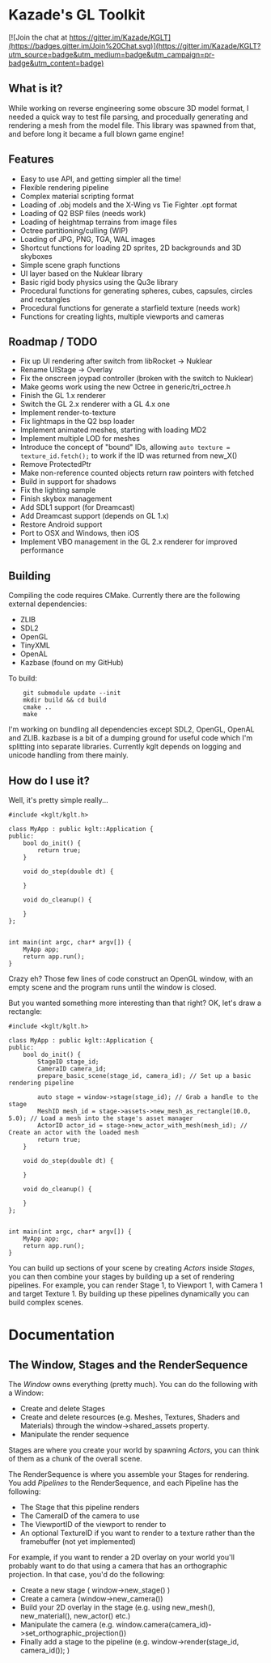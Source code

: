 # Kazade's GL Toolkit

[![Join the chat at https://gitter.im/Kazade/KGLT](https://badges.gitter.im/Join%20Chat.svg)](https://gitter.im/Kazade/KGLT?utm_source=badge&utm_medium=badge&utm_campaign=pr-badge&utm_content=badge)

## What is it?

While working on reverse engineering some obscure 3D model format, I needed a
quick way to test file parsing, and procedually generating and rendering a mesh
from the model file. This library was spawned from that, and before long it
became a full blown game engine!

## Features

 * Easy to use API, and getting simpler all the time!
 * Flexible rendering pipeline
 * Complex material scripting format
 * Loading of .obj models and the X-Wing vs Tie Fighter .opt format
 * Loading of Q2 BSP files (needs work)
 * Loading of heightmap terrains from image files
 * Octree partitioning/culling (WIP)
 * Loading of JPG, PNG, TGA, WAL images
 * Shortcut functions for loading 2D sprites, 2D backgrounds and 3D skyboxes
 * Simple scene graph functions
 * UI layer based on the Nuklear library
 * Basic rigid body physics using the Qu3e library
 * Procedural functions for generating spheres, cubes, capsules, circles and rectangles
 * Procedural functions for generate a starfield texture (needs work)
 * Functions for creating lights, multiple viewports and cameras

## Roadmap / TODO

 * Fix up UI rendering after switch from libRocket -> Nuklear
 * Rename UIStage -> Overlay
 * Fix the onscreen joypad controller (broken with the switch to Nuklear)
 * Make geoms work using the new Octree in generic/tri_octree.h
 * Finish the GL 1.x renderer
 * Switch the GL 2.x renderer with a GL 4.x one
 * Implement render-to-texture
 * Fix lightmaps in the Q2 bsp loader
 * Implement animated meshes, starting with loading MD2
 * Implement multiple LOD for meshes
 * Introduce the concept of "bound" IDs, allowing `auto texture = texture_id.fetch();` to work if the ID was returned from new_X()
 * Remove ProtectedPtr<T>
 * Make non-reference counted objects return raw pointers with fetched
 * Build in support for shadows
 * Fix the lighting sample
 * Finish skybox management
 * Add SDL1 support (for Dreamcast)
 * Add Dreamcast support (depends on GL 1.x)
 * Restore Android support
 * Port to OSX and Windows, then iOS
 * Implement VBO management in the GL 2.x renderer for improved performance 

## Building

Compiling the code requires CMake. Currently there are the following external dependencies:

 - ZLIB
 - SDL2
 - OpenGL
 - TinyXML
 - OpenAL
 - Kazbase (found on my GitHub)

To build:

```
    git submodule update --init 
    mkdir build && cd build
    cmake ..
    make
```

I'm working on bundling all dependencies except SDL2, OpenGL, OpenAL and ZLIB. kazbase is a bit of a dumping ground for useful code which I'm splitting
into separate libraries. Currently kglt depends on logging and unicode handling from there mainly.

## How do I use it?

Well, it's pretty simple really...

```
#include <kglt/kglt.h>

class MyApp : public kglt::Application {
public:
    bool do_init() {
        return true;
    }

    void do_step(double dt) {

    }

    void do_cleanup() {

    }
};


int main(int argc, char* argv[]) {
    MyApp app;
    return app.run();
}
```

Crazy eh? Those few lines of code construct an OpenGL window, with an empty
scene and the program runs until the window is closed.

But you wanted something more interesting than that right? OK, let's draw a
rectangle:

```
#include <kglt/kglt.h>

class MyApp : public kglt::Application {
public:
    bool do_init() {
        StageID stage_id;
        CameraID camera_id;
        prepare_basic_scene(stage_id, camera_id); // Set up a basic rendering pipeline

        auto stage = window->stage(stage_id); // Grab a handle to the stage
        MeshID mesh_id = stage->assets->new_mesh_as_rectangle(10.0, 5.0); // Load a mesh into the stage's asset manager
        ActorID actor_id = stage->new_actor_with_mesh(mesh_id); // Create an actor with the loaded mesh
        return true;
    }

    void do_step(double dt) {

    }

    void do_cleanup() {

    }
};


int main(int argc, char* argv[]) {
    MyApp app;
    return app.run();
}

```

You can build up sections of your scene by creating _Actors_ inside _Stages_, you can then combine your stages by building up a set of rendering
pipelines. For example, you can render Stage 1, to Viewport 1, with Camera 1 and target Texture 1. By building up these pipelines dynamically you
can build complex scenes.


# Documentation

## The Window, Stages and the RenderSequence

The _Window_ owns everything (pretty much). You can do the following with a Window:

* Create and delete Stages
* Create and delete resources (e.g. Meshes, Textures, Shaders and Materials) through the window->shared_assets property.
* Manipulate the render sequence

Stages are where you create your world by spawning _Actors_, you can think of them as a chunk of the overall scene. 

The RenderSequence is where you assemble your Stages for rendering. You add _Pipelines_ to the RenderSequence, and each Pipeline has the following:

* The Stage that this pipeline renders
* The CameraID of the camera to use
* The ViewportID of the viewport to render to
* An optional TextureID if you want to render to a texture rather than the framebuffer (not yet implemented)

For example, if you want to render a 2D overlay on your world you'll probably want to do that using a camera that has an orthographic projection. In that case, you'd do the following:

* Create a new stage ( window->new_stage() )
* Create a camera (window->new_camera())
* Build your 2D overlay in the stage (e.g. using new_mesh(), new_material(), new_actor() etc.)
* Manipulate the camera (e.g. window.camera(camera_id)->set_orthographic_projection())
* Finally add a stage to the pipeline (e.g. window->render(stage_id, camera_id()); )


